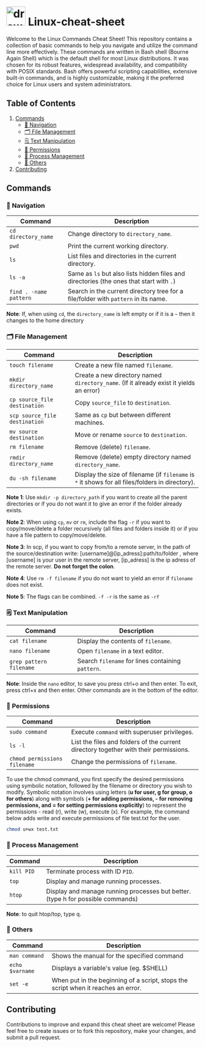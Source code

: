 # <img src="https://github.com/anamatoso/Linux-cheat-sheet/assets/78906907/518c85e2-4bc2-4c0d-89a4-146db7c81ce5" alt="drawing" width="50"/> Linux-cheat-sheet




Welcome to the Linux Commands Cheat Sheet! This repository contains a collection of basic commands to help you navigate and utilize the command line more effectively. These commands are written in Bash shell (Bourne Again Shell) which is the default shell for most Linux distributions. It was chosen for its robust features, widespread availability, and compatibility with POSIX standards. Bash offers powerful scripting capabilities, extensive built-in commands, and is highly customizable, making it the preferred choice for Linux users and system administrators.

## Table of Contents
1. [Commands](#commands)
    - [:compass: Navigation](#compass-navigation)
    - [:card_index_dividers: File Management](#card_index_dividers-file-management)
    - [:spiral_notepad: Text Manipulation](#spiral_notepad-text-manipulation)
    - [:busts_in_silhouette: Permissions](#busts_in_silhouette-permissions)
    - [:repeat: Process Management](#repeat-process-management)
    - [:briefcase: Others](#briefcase-others)
2. [Contributing](#contributing)

## Commands

### :compass: Navigation

Command | Description
------- | -----------
`cd directory_name` | Change directory to `directory_name`. 
`pwd` | Print the current working directory.
`ls` | List files and directories in the current directory.
`ls -a` | Same as `ls` but also lists hidden files and directories (the ones that start with `.`)
`find . -name pattern` | Search in the current directory tree for a file/folder with `pattern` in its name.

**Note**: If, when using `cd`, the `directory_name` is left empty or if it is a `~` then it changes to the home directory

### :card_index_dividers: File Management
Command | Description
------- | -----------
`touch filename` | Create a new file named `filename`.
`mkdir directory_name` | Create a new directory named `directory_name`. (If it already exist it yields an error)
`cp source_file destination` | Copy `source_file` to `destination`.
`scp source_file destination` | Same as `cp` but between different machines.
`mv source destination` | Move or rename `source` to `destination`.
`rm filename` | Remove (delete) `filename`.
`rmdir directory_name` | Remove (delete) empty directory named `directory_name`.
`du -sh filename` | Display the size of filename (if `filename` is `*` it shows for all files/folders in directory).

**Note 1**: Use `mkdir -p directory_path` if you want to create all the parent directories or if you do not want it to give an error if the folder already exists.

**Note 2**: When using `cp`, `mv` or `rm`, include the flag `-r` if you want to copy/move/delete a folder recursively (all files and folders inside it) or if you have a file pattern to copy/move/delete.

**Note 3**: In scp, if you want to copy from/to a remote server, in the path of the source/destination write: [username]@[ip_adress]:path/to/folder , where [username] is your user in the remote server, [ip_adress] is the ip adress of the remote server. **Do not forget the colon**.

**Note 4**: Use `rm -f filename` if you do not want to yield an error if `filename` does not exist.

**Note 5**: The flags can be combined. `-f -r` is the same as `-rf`

### :spiral_notepad: Text Manipulation
Command | Description
------- | -----------
`cat filename` | Display the contents of `filename`.
`nano filename` | Open `filename` in a text editor.
`grep pattern filename` | Search `filename` for lines containing `pattern`.

**Note**: Inside the `nano` editor, to save you press ctrl+o and then enter. To exit, press ctrl+x and then enter. Other commands are in the bottom of the editor.

### :busts_in_silhouette: Permissions
Command | Description
------- | -----------
`sudo command` | Execute `command` with superuser privileges.
`ls -l` | List the files and folders of the current directory together with their permissions.
`chmod permissions filename` | Change the permissions of `filename`.

To use the chmod command, you first specify the desired permissions using symbolic notation, followed by the filename or directory you wish to modify. Symbolic notation involves using letters (**u for user, g for group, o for others**) along with symbols (**+ for adding permissions, - for removing permissions, and = for setting permissions explicitly**) to represent the permissions - read (r), write (w), execute (x). For example, the command below adds write and execute permissions of file test.txt for the user.

```bash
chmod u+wx test.txt
```

### :repeat: Process Management
Command | Description
------- | -----------
`kill PID` | Terminate process with ID `PID`.
`top` | Display and manage running processes.
`htop` | Display and manage running processes but better. (type h for possible commands)

**Note**: to quit htop/top, type q.

### :briefcase: Others
Command | Description
------- | -----------
`man command` | Shows the manual for the specified command
`echo $varname` | Displays a variable's value (eg. $SHELL)
`set -e` | When put in the beginning of a script, stops the script when it reaches an error.

## Contributing
Contributions to improve and expand this cheat sheet are welcome! Please feel free to create issues or to fork this repository, make your changes, and submit a pull request.

